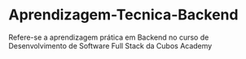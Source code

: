 # Aprendizagem-Tecnica-Backend
Refere-se a aprendizagem prática em Backend no curso de Desenvolvimento de Software Full Stack da Cubos Academy
